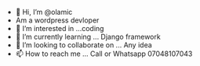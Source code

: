 - 👋 Hi, I’m @olamic
- Am a wordpress devloper
- 👀 I’m interested in ...coding 
- 🌱 I’m currently learning ... Django framework
- 💞️ I’m looking to collaborate on ... Any idea
- 📫 How to reach me ... Call or Whatsapp 07048107043

<!---
olamic/olamic is a ✨ special ✨ repository because its `README.md` (this file) appears on your GitHub profile.
You can click the Preview link to take a look at your changes.
--->
